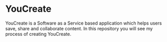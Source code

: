 # YouCreate #
YouCreate is a Software as a Service based application which helps users save, share and collaborate content. In this repository you will see my process of creating YouCreate.
